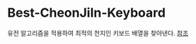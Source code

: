 # Best-CheonJiIn-Keyboard
유전 알고리즘을 적용하여 최적의 천지인 키보드 배열을 찾아낸다.
[참조](https://github.com/kairess/perfect-keyboard-genetic-algorithm)
<img scr = "./image/one%20hand%20version%20result.png">
<img scr = "./image/both%20hands%20version%20result.png">
